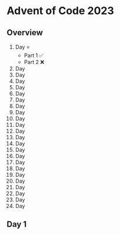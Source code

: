 # Advent of Code 2023

## Overview
1. Day  ⭐
    - Part 1    ✅
    - Part 2    ❌
2. Day
3. Day
4. Day
5. Day
6. Day
7. Day
8. Day
9. Day
10. Day
11. Day
12. Day
13. Day
14. Day
15. Day
16. Day
17. Day
18. Day
19. Day
20. Day
21. Day
22. Day
23. Day
24. Day



## Day 1